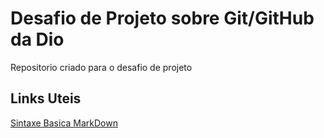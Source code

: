 # Desafio de Projeto sobre Git/GitHub da Dio
Repositorio criado para o desafio de projeto

## Links Uteis
[Sintaxe Basica MarkDown](https://www.markdownguide.org/basic-syntax/)
